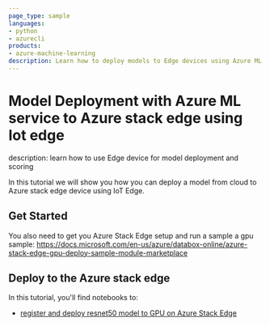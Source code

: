 ```yaml
---
page_type: sample
languages:
- python
- azurecli
products:
- azure-machine-learning
description: Learn how to deploy models to Edge devices using Azure ML.
---
```


# Model Deployment with Azure ML service to Azure stack edge using Iot edge

description: learn how to use Edge device for model deployment and scoring

In this tutorial we will show you how you can deploy a model from cloud to Azure stack edge device using IoT Edge.

## Get Started

You also need to get you Azure Stack Edge setup and run a sample a gpu sample: https://docs.microsoft.com/en-us/azure/databox-online/azure-stack-edge-gpu-deploy-sample-module-marketplace

## Deploy to the Azure stack edge

In this tutorial, you'll find notebooks to:

* [register and deploy resnet50 model to GPU on Azure Stack Edge](ase-gpu.ipynb)
